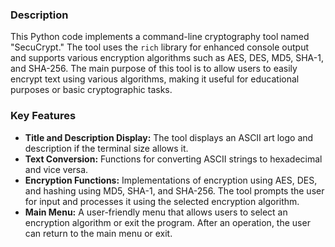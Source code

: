 ### Description
This Python code implements a command-line cryptography tool named "SecuCrypt." The tool uses the `rich` library for enhanced console output and supports various encryption algorithms such as AES, DES, MD5, SHA-1, and SHA-256.
The main purpose of this tool is to allow users to easily encrypt text using various algorithms, making it useful for educational purposes or basic cryptographic tasks.

### Key Features
- **Title and Description Display:** The tool displays an ASCII art logo and description if the terminal size allows it.
- **Text Conversion:** Functions for converting ASCII strings to hexadecimal and vice versa.
- **Encryption Functions:** Implementations of encryption using AES, DES, and hashing using MD5, SHA-1, and SHA-256. The tool prompts the user for input and processes it using the selected encryption algorithm.
- **Main Menu:** A user-friendly menu that allows users to select an encryption algorithm or exit the program. After an operation, the user can return to the main menu or exit.
